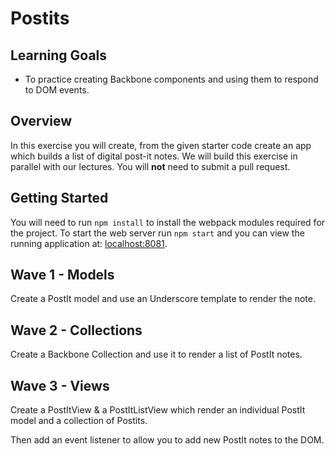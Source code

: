 # Postits

## Learning Goals
- To practice creating Backbone components and using them to respond to DOM events.  

## Overview

In this exercise you will create, from the given starter code create an app which builds a list of digital post-it notes.  We will build this exercise in parallel with our lectures.  You will **not** need to submit a pull request.

## Getting Started

You will need to run `npm install` to install the webpack modules required for the project.  To start the web server run `npm start` and you can view the running application at:  [localhost:8081](http://localhost:8081).  

## Wave 1 - Models

Create a PostIt model and use an Underscore template to render the note.

## Wave 2 - Collections

Create a Backbone Collection and use it to render a list of PostIt notes.

## Wave 3 - Views

Create a PostItView & a PostItListView which render an individual PostIt model and a collection of Postits.  

Then add an event listener to allow you to add new PostIt notes to the DOM.

